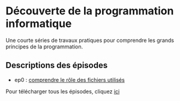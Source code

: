 # Découverte de la programmation informatique
Une courte séries de travaux pratiques pour comprendre les grands principes de la programmation.

## Descriptions des épisodes
- ep0 : [comprendre le rôle des fichiers utilisés](ep0)

Pour télécharger tous les épisodes, cliquez [ici](https://github.com/info7tik/decouverte-programmation/zipball/master)
